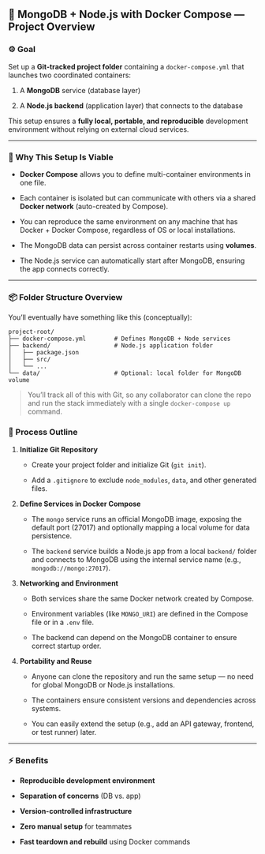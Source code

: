 

## 🧩 MongoDB + Node.js with Docker Compose — Project Overview

### ⚙️ Goal

Set up a **Git-tracked project folder** containing a `docker-compose.yml` that launches two coordinated containers:

1. A **MongoDB** service (database layer)
    
2. A **Node.js backend** (application layer) that connects to the database
    

This setup ensures a **fully local, portable, and reproducible** development environment without relying on external cloud services.

---

### 🧠 Why This Setup Is Viable

- **Docker Compose** allows you to define multi-container environments in one file.
    
- Each container is isolated but can communicate with others via a shared **Docker network** (auto-created by Compose).
    
- You can reproduce the same environment on any machine that has Docker + Docker Compose, regardless of OS or local installations.
    
- The MongoDB data can persist across container restarts using **volumes**.
    
- The Node.js service can automatically start after MongoDB, ensuring the app connects correctly.
    

---

### 📦 Folder Structure Overview

You’ll eventually have something like this (conceptually):
```
project-root/
├── docker-compose.yml        # Defines MongoDB + Node services
├── backend/                  # Node.js application folder
│   ├── package.json
│   ├── src/
│   └── ...
└── data/                     # Optional: local folder for MongoDB volume

```

>You’ll track all of this with Git, so any collaborator can clone the repo and run the stack immediately with a single `docker-compose up` command.

### 🔄 Process Outline

1. **Initialize Git Repository**
    
    - Create your project folder and initialize Git (`git init`).
        
    - Add a `.gitignore` to exclude `node_modules`, `data`, and other generated files.
        
2. **Define Services in Docker Compose**
    
    - The `mongo` service runs an official MongoDB image, exposing the default port (27017) and optionally mapping a local volume for data persistence.
        
    - The `backend` service builds a Node.js app from a local `backend/` folder and connects to MongoDB using the internal service name (e.g., `mongodb://mongo:27017`).
        
3. **Networking and Environment**
    
    - Both services share the same Docker network created by Compose.
        
    - Environment variables (like `MONGO_URI`) are defined in the Compose file or in a `.env` file.
        
    - The backend can depend on the MongoDB container to ensure correct startup order.
        
4. **Portability and Reuse**
    
    - Anyone can clone the repository and run the same setup — no need for global MongoDB or Node.js installations.
        
    - The containers ensure consistent versions and dependencies across systems.
        
    - You can easily extend the setup (e.g., add an API gateway, frontend, or test runner) later.
        

---

### ⚡ Benefits

- **Reproducible development environment**
    
- **Separation of concerns** (DB vs. app)
    
- **Version-controlled infrastructure**
    
- **Zero manual setup** for teammates
    
- **Fast teardown and rebuild** using Docker commands